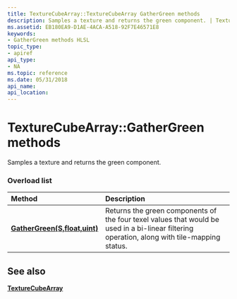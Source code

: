 ```yaml
---
title: TextureCubeArray::TextureCubeArray GatherGreen methods
description: Samples a texture and returns the green component. | TextureCubeArray::TextureCubeArray GatherGreen methods
ms.assetid: EB180EA9-D1AE-4ACA-A518-92F7E46571E8
keywords:
- GatherGreen methods HLSL
topic_type:
- apiref
api_type:
- NA
ms.topic: reference
ms.date: 05/31/2018
api_name: 
api_location: 
---
```


# TextureCubeArray::GatherGreen methods

Samples a texture and returns the green component.

### Overload list



| Method                                                                    | Description                                                                                                                                       |
|:--------------------------------------------------------------------------|:--------------------------------------------------------------------------------------------------------------------------------------------------|
| [**GatherGreen(S,float,uint)**](tcubearray-gathergreen-s-float-uint-.md)  | Returns the green components of the four texel values that would be used in a bi-linear filtering operation, along with tile-mapping status.<br/> |



## See also

<dl> <dt>

[**TextureCubeArray**](texturecubearray.md)
</dt> </dl>

 

 





